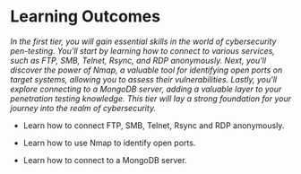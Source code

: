 # Learning Outcomes

*In the first tier, you will gain essential skills in the world of cybersecurity pen-testing. You'll start by learning how to connect to various services, such as FTP, SMB, Telnet, Rsync, and RDP anonymously. Next, you'll discover the power of Nmap, a valuable tool for identifying open ports on target systems, allowing you to assess their vulnerabilities. Lastly, you'll explore connecting to a MongoDB server, adding a valuable layer to your penetration testing knowledge. This tier will lay a strong foundation for your journey into the realm of cybersecurity.*

- Learn how to connect FTP, SMB, Telnet, Rsync and RDP anonymously.

- Learn how to use Nmap to identify open ports.

- Learn how to connect to a MongoDB server.
